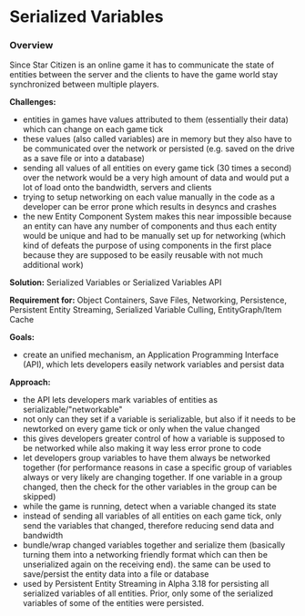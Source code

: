 # Serialized Variables
### Overview
Since Star Citizen is an online game it has to communicate the state of entities between the server and the clients to have the game world stay synchronized between multiple players.

__Challenges:__

* entities in games have values attributed to them (essentially their data) which can change on each game tick
* these values (also called variables) are in memory but they also have to be communicated over the network or persisted (e.g. saved on the drive as a save file or into a database)
* sending all values of all entities on every game tick (30 times a second) over the network would be a very high amount of data and would put a lot of load onto the bandwidth, servers and clients
* trying to setup networking on each value manually in the code as a developer can be error prone which results in desyncs and crashes
* the new Entity Component System makes this near impossible because an entity can have any number of components and thus each entity would be unique and had to be manually set up for networking (which kind of defeats the purpose of using components in the first place because they are supposed to be easily reusable with not much additional work)

__Solution:__ Serialized Variables or Serialized Variables API

__Requirement for:__ Object Containers, Save Files, Networking, Persistence, Persistent Entity Streaming, Serialized Variable Culling, EntityGraph/Item Cache

__Goals:__

* create an unified mechanism, an Application Programming Interface (API), which lets developers easily network variables and persist data

__Approach:__

* the API lets developers mark variables of entities as serializable/"networkable"
* not only can they set if a variable is serializable, but also if it needs to be newtorked on every game tick or only when the value changed
* this gives developers greater control of how a variable is supposed to be networked while also making it way less error prone to code
* let developers group variables to have them always be networked together (for performance reasons in case a specific group of variables always or very likely are changing together. If one variable in a group changed, then the check for the other variables in the group can be skipped)
* while the game is running, detect when a variable changed its state
* instead of sending all variables of all entities on each game tick, only send the variables that changed, therefore reducing send data and bandwidth
* bundle/wrap changed variables together and serialize them (basically turning them into a networking friendly format which can then be unserialized again on the receiving end). the same can be used to save/persist the entity data into a file or database
* used by Persistent Entity Streaming in Alpha 3.18 for persisting all serialized variables of all entities. Prior, only some of the serialized variables of some of the entities were persisted.
